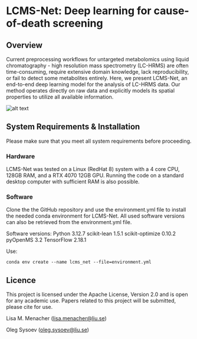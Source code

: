 # LCMS-Net: Deep learning for cause-of-death screening

## Overview

Current preprocessing workflows for untargeted metabolomics using liquid chromatography - high resolution mass spectrometry (LC-HRMS) are often time-consuming, require extensive domain knowledge, lack reproducibility, or fail to detect some metabolites entirely. Here, we present LCMS-Net, an end-to-end deep learning model for the analysis of LC-HRMS data. Our method operates directly on raw data and explicitly models its spatial properties to utilize all available information.

![alt text](https://github.com/lisamenacher/DL_for_CoD_Prediction/blob/main/Fig_1.png)

## System Requirements & Installation

Please make sure that you meet all system requirements before proceeding.

### Hardware 

LCMS-Net was tested on a Linux (RedHat 8) system with a 4 core CPU, 128GB RAM, and a RTX 4070 12GB GPU. Running the code on a standard desktop computer with sufficient RAM is also possible.

### Software

Clone the the GitHub repository and use the environment.yml file to install the needed conda environment for LCMS-Net. All used software versions can also be retrieved from the environment.yml file.

Software versions:
Python 3.12.7
scikit-lean 1.5.1
scikit-optimize 0.10.2
pyOpenMS 3.2
TensorFlow 2.18.1

Use:
```
conda env create --name lcms_net --file=environment.yml
```

## Licence

This project is licensed under the Apache License, Version 2.0 and is open for any academic use. Papers related to this project will be submitted, please cite for use.

Lisa M. Menacher (lisa.menacher@liu.se)

Oleg Sysoev (oleg.sysoev@liu.se)

